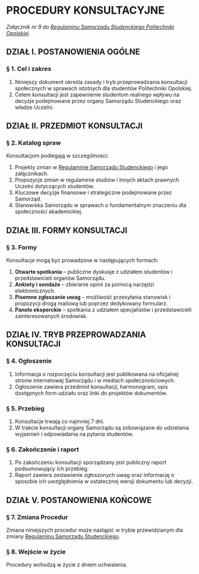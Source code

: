 ﻿# PROCEDURY KONSULTACYJNE

*Załącznik nr 9 do [Regulaminu Samorządu Studenckiego Politechniki Opolskiej](01-regulamin-sspo.md)*

## DZIAŁ I. POSTANOWIENIA OGÓLNE

### § 1. Cel i zakres
1. Niniejszy dokument określa zasady i tryb przeprowadzania konsultacji społecznych w sprawach istotnych dla studentów Politechniki Opolskiej.
2. Celem konsultacji jest zapewnienie studentom realnego wpływu na decyzje podejmowane przez organy Samorządu Studenckiego oraz władze Uczelni.

## DZIAŁ II. PRZEDMIOT KONSULTACJI

### § 2. Katalog spraw
Konsultacjom podlegają w szczególności:
1. Projekty zmian w [Regulaminie Samorządu Studenckiego](01-regulamin-sspo.md) i jego załącznikach.
2. Propozycje zmian w regulaminie studiów i innych aktach prawnych Uczelni dotyczących studentów.
3. Kluczowe decyzje finansowe i strategiczne podejmowane przez Samorząd.
4. Stanowiska Samorządu w sprawach o fundamentalnym znaczeniu dla społeczności akademickiej.

## DZIAŁ III. FORMY KONSULTACJI

### § 3. Formy
Konsultacje mogą być prowadzone w następujących formach:
1. **Otwarte spotkania** – publiczne dyskusje z udziałem studentów i przedstawicieli organów Samorządu.
2. **Ankiety i sondaże** – zbieranie opinii za pomocą narzędzi elektronicznych.
3. **Pisemne zgłaszanie uwag** – możliwość przesyłania stanowisk i propozycji drogą mailową lub poprzez dedykowany formularz.
4. **Panele eksperckie** – spotkania z udziałem specjalistów i przedstawicieli zainteresowanych środowisk.

## DZIAŁ IV. TRYB PRZEPROWADZANIA KONSULTACJI

### § 4. Ogłoszenie
1. Informacja o rozpoczęciu konsultacji jest publikowana na oficjalnej stronie internetowej Samorządu i w mediach społecznościowych.
2. Ogłoszenie zawiera przedmiot konsultacji, harmonogram, opis dostępnych form udziału oraz linki do projektów dokumentów.

### § 5. Przebieg
1. Konsultacje trwają co najmniej 7 dni.
2. W trakcie konsultacji organy Samorządu są zobowiązane do udzielania wyjaśnień i odpowiadania na pytania studentów.

### § 6. Zakończenie i raport
1. Po zakończeniu konsultacji sporządzany jest publiczny raport podsumowujący ich przebieg.
2. Raport zawiera zestawienie zgłoszonych uwag oraz informację o sposobie ich uwzględnienia w ostatecznej wersji dokumentu lub decyzji.

## DZIAŁ V. POSTANOWIENIA KOŃCOWE

### § 7. Zmiana Procedur
Zmiana niniejszych procedur może nastąpić w trybie przewidzianym dla zmiany [Regulaminu Samorządu Studenckiego](01-regulamin-sspo.md).

### § 8. Wejście w życie
Procedury wchodzą w życie z dniem uchwalenia.



